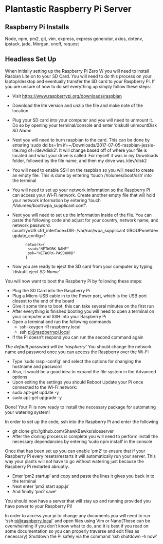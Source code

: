 # Plantastic Raspberry Pi Server

## Raspberry Pi Installs
Node, npm, pm2, git, vim, express, express generator, axios, dotenv, ipstack, jade, Morgan, onoff, request


## Headless Set Up
When initially setting up the Raspberry Pi Zero W you will need to install Rasbian Lite on to your SD Card.  You will need to do this process on your laptop/desktop and eventually transfer the SD card to your Raspberry Pi. 
If you are unsure of how to do set everything up simply follow these steps:
- Visit https://www.raspberrypi.org/downloads/raspbian
- Download the lite version and unzip the file and make note of the location.
- Plug your SD card into your computer and you will need to unmount it. Do so by opening your terminal/console and enter ‘diskutil unmountDisk *SD Name*
- Next you will need to burn raspbian to the card. This can be done by entering ‘sudo dd bs=1m if=~/Downloads/2017-07-05-raspbian-jessie-lite.img of=/dev/disk2’. It will change based off of where your file is located and what your drive is called.  For myself it was in my Downloads folder, followed by the file name, and then my drive was /dev/disk2
- You will need to enable SSH on the raspbian so you will need to create an empty file.  This is done by entering ‘touch /Volumes/boot/ssh’ into the terminal
- You will need to set up your network information so the Raspberry Pi can access your Wi-Fi network. Create another empty file that will hold your network information by entering ‘touch /Volumes/boot/wpa_supplicant.conf’.
- Next you will need to set up the information inside of the file.  You can paste the following code and adjust for your country, network name, and network password.  
			country=US
			ctrl_interface=DIR=/var/run/wpa_supplicant GROUP=netdev
			update_config=1

			network={
   			 ssid="NETWORK-NAME"
   			 psk="NETWORK-PASSWORD"
			}
- Now you are ready to eject the SD card from your computer by typing ‘diskutil eject *SD Name*’

You will now want to boot the Raspberry Pi by following these steps:
- Plug the SD Card into the Raspberry Pi
- Plug a Micro-USB cable in to the Power port, which is the USB port closest to the end of the board
- Give it some time to boot, this can take several minutes on the first run
- After everything is finished booting you will need to open a terminal on your computer and SSH into your Raspberry Pi
- Open a terminal and run the following commands
    - ssh-keygen -R raspberry.local
    - ssh pi@raspberrypi.local
- If the Pi doesn’t respond you can run the second command again

*The default password will be ‘raspberry’*
You should change the network name and password once you can access the Raspberry over the Wi-Fi
- Type ‘sudo raspi-config’ and select the options for changing the hostname and password
- Also, it would be a good idea to expand the file system in the Advanced options
- Upon exiting the settings you should Reboot
Update your Pi once connected to the Wi-Fi network:
- sudo apt-get update -y
- sudo apt-get upgrade -y

Done! Your Pi is now ready to install the necessary package for automating your watering system!


In order to set up the code, ssh into the Raspberry Pi and enter the following
- git clone git://github.com/ShawkBawks/aloeserver
- After the cloning process is complete you will need to perform install the necessary dependancies by entering ‘sudo npm install’ in the console


Once that has been set up you can enable ‘pm2’ to ensure that if your Raspberry Pi every resets/restarts it will automatically run your server. This way your plants will not have to go without watering just because the Raspberry Pi restarted abruptly.
- Enter ‘pm2 startup’ and copy and paste the lines it gives you back in to the terminal
- Next enter ‘pm2 start app.js’
- And finally ‘pm2 save’

You should now have a server that will stay up and running provided you have power to your Raspberry Pi!

In order to access your pi to change any documents you will need to run ‘ssh pi@raspberry.local’ and open files using Vim or Nano(These can be overwhelming if you don’t know what to do, and it is best if you read on some documentation so you can properly traverse and edit files as necessary)
Shutdown the Pi safely via the command ‘ssh shutdown -h now’





